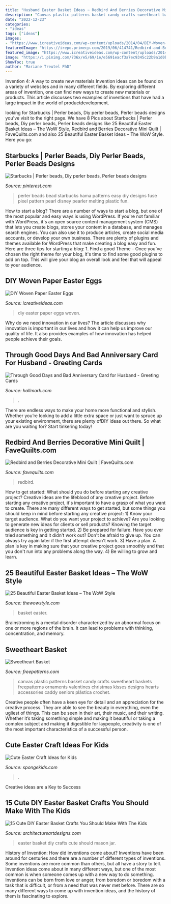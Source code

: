 ```yaml
---
title: "Husband Easter Basket Ideas ~ Redbird And Berries Decorative Mini Quilt"
description: "Canvas plastic patterns basket candy crafts sweetheart baskets freepatterns ornaments valentines christmas kisses designs hearts accessories caddy seniors plástica crochet"
date: "2022-12-23"
categories:
- "ideas"
tags: ["ideas"]
images:
- "https://www.icreativeideas.com/wp-content/uploads/2014/04/DIY-Woven-Paper-Easter-Eggs-1.jpg"
featuredImage: "https://irepo.primecp.com/2019/06/414741/Redbird-and-Berries-Decorative-Mini-Quilt_ExtraLarge1000_ID-3258572.jpg?v=3258572"
featured_image: "https://www.icreativeideas.com/wp-content/uploads/2014/04/DIY-Woven-Paper-Easter-Eggs-1.jpg"
image: "https://i.pinimg.com/736x/e5/69/1e/e5691eacf3a7ec9345c22b9a1d0bca1f.jpg"
ShowToc: true
author: "Mariane Treutel PhD"
---
```



Invention 4: A way to create new materials
Invention ideas can be found on a variety of websites and in many different fields. By exploring different areas of invention, one can find new ways to create new materials or products. This article discusses two examples of inventions that have had a large impact in the world of productdevelopment.

	

		
looking for Starbucks | Perler beads, Diy perler beads, Perler beads designs you've visit to the right page. We have 8 Pics about Starbucks | Perler beads, Diy perler beads, Perler beads designs like 25 Beautiful Easter Basket Ideas – The WoW Style, Redbird and Berries Decorative Mini Quilt | FaveQuilts.com and also 25 Beautiful Easter Basket Ideas – The WoW Style. Here you go:
		
    
## Starbucks | Perler Beads, Diy Perler Beads, Perler Beads Designs

<img loading=lazy src="https://i.pinimg.com/736x/e5/69/1e/e5691eacf3a7ec9345c22b9a1d0bca1f.jpg" onerror="this.onerror=null;this.src='https://tse3.mm.bing.net/th?id=OIP.cnyGEBVTw33fyCUZrJXH8QHaNK&amp;pid=15.1';" alt="Starbucks | Perler beads, Diy perler beads, Perler beads designs">

_Source: pinterest.com_

>perler beads bead starbucks hama patterns easy diy designs fuse pixel pattern pearl disney pearler melting plastic fun. 

	

How to start a blog?
There are a number of ways to start a blog, but one of the most popular and easy ways is using WordPress. If you're not familiar with WordPress, it's an open source content management system (CMS) that lets you create blogs, stores your content in a database, and manages search engines. You can also use it to produce articles, create social media accounts, or develop your own business. There are plenty of plugins and themes available for WordPress that make creating a blog easy and fun. Here are three tips for starting a blog: 1. Find a good Theme – Once you've chosen the right theme for your blog, it's time to find some good plugins to add on top. This will give your blog an overall look and feel that will appeal to your audience. 
    
## DIY Woven Paper Easter Eggs

<img loading=lazy src="https://www.icreativeideas.com/wp-content/uploads/2014/04/DIY-Woven-Paper-Easter-Eggs-1.jpg" onerror="this.onerror=null;this.src='https://tse4.mm.bing.net/th?id=OIP.nqk8mlkdf6105kOm_97BuwHaHa&amp;pid=15.1';" alt="DIY Woven Paper Easter Eggs">

_Source: icreativeideas.com_

>diy easter paper eggs woven. 

	

Why do we need innovation in our lives?
The article discusses why innovation is important in our lives and how it can help us improve our quality of life. It also provides examples of how innovation has helped people achieve their goals.

    
## Through Good Days And Bad Anniversary Card For Husband - Greeting Cards

<img loading=lazy src="https://www.hallmark.com/dw/image/v2/AALB_PRD/on/demandware.static/-/Sites-hallmark-master/default/dw2b443e37/images/finished-goods/Copper-Filigree-Anniversary-Card-for-Husband_559AVY2338_01.jpg?sw=1920" onerror="this.onerror=null;this.src='https://tse2.mm.bing.net/th?id=OIP.dCl-EAEZGMaKA_OpdAu2swHaHa&amp;pid=15.1';" alt="Through Good Days and Bad Anniversary Card for Husband - Greeting Cards">

_Source: hallmark.com_

>. 

	

There are endless ways to make your home more functional and stylish. Whether you’re looking to add a little extra space or just want to spruce up your existing environment, there are plenty ofDIY ideas out there. So what are you waiting for? Start tinkering today!

    
## Redbird And Berries Decorative Mini Quilt | FaveQuilts.com

<img loading=lazy src="https://irepo.primecp.com/2019/06/414741/Redbird-and-Berries-Decorative-Mini-Quilt_ExtraLarge1000_ID-3258572.jpg?v=3258572" onerror="this.onerror=null;this.src='https://tse4.mm.bing.net/th?id=OIP.1JycuQt8ppYKycSw1UcKxAHaKU&amp;pid=15.1';" alt="Redbird and Berries Decorative Mini Quilt | FaveQuilts.com">

_Source: favequilts.com_

>redbird. 

	

How to get started: What should you do before starting any creative project?
Creative ideas are the lifeblood of any creative project. Before starting any creative project, it's important to have a grasp of what you want to create. There are many different ways to get started, but some things you should keep in mind before starting any creative project: 1) Know your target audience. What do you want your project to achieve? Are you looking to generate new ideas for clients or sell products? Knowing the target audience is key in getting started. 2) Be prepared for failure. Have you ever tried something and it didn't work out? Don't be afraid to give up. You can always try again later if the first attempt doesn't work. 3) Have a plan. A plan is key in making sure that your creative project goes smoothly and that you don't run into any problems along the way. 4) Be willing to grow and learn.

    
## 25 Beautiful Easter Basket Ideas – The WoW Style

<img loading=lazy src="http://thewowstyle.com/wp-content/uploads/2015/03/img_1030easter-basket-ideas.jpg" onerror="this.onerror=null;this.src='https://tse1.mm.bing.net/th?id=OIP.UNEaQFHz6ti-grdwgZyPkgHaJ4&amp;pid=15.1';" alt="25 Beautiful Easter Basket Ideas – The WoW Style">

_Source: thewowstyle.com_

>basket easter. 

	

Brainstroming is a mental disorder characterized by an abnormal focus on one or more regions of the brain. It can lead to problems with thinking, concentration, and memory.

    
## Sweetheart Basket

<img loading=lazy src="http://www.freepatterns.com/images/patterns/large/1517_1.jpg" onerror="this.onerror=null;this.src='https://tse2.mm.bing.net/th?id=OIP.8JAbWpIZ6upPpRZpGwfuUgHaJ3&amp;pid=15.1';" alt="Sweetheart Basket">

_Source: freepatterns.com_

>canvas plastic patterns basket candy crafts sweetheart baskets freepatterns ornaments valentines christmas kisses designs hearts accessories caddy seniors plástica crochet. 

	

Creative people often have a keen eye for detail and an appreciation for the creative process. They are able to see the beauty in everything, even the ugliest of things. This can be seen in their art, their music, and their writing. Whether it’s taking something simple and making it beautiful or taking a complex subject and making it digestible for laypeople, creativity is one of the most important characteristics of a successful person.

    
## Cute Easter Craft Ideas For Kids

<img loading=lazy src="https://spongekids.com/wp-content/uploads/2015/09/1-easter-craft-ideas.jpg" onerror="this.onerror=null;this.src='https://tse3.mm.bing.net/th?id=OIP.SCJU4TBcvSn24XVfKh2tEwHaKb&amp;pid=15.1';" alt="Cute Easter Craft Ideas for Kids">

_Source: spongekids.com_

>. 

	

Creative ideas are a Key to Success

    
## 15 Cute DIY Easter Basket Crafts You Should Make With The Kids

<img loading=lazy src="https://www.architectureartdesigns.com/wp-content/uploads/2019/04/15-Cute-DIY-Easter-Basket-Crafts-You-Should-Make-With-The-Kids-9.jpg" onerror="this.onerror=null;this.src='https://tse2.mm.bing.net/th?id=OIP.dltCwWtg_udRKdAMrsQFjgHaLH&amp;pid=15.1';" alt="15 Cute DIY Easter Basket Crafts You Should Make With The Kids">

_Source: architectureartdesigns.com_

>easter basket diy crafts cute should mason jar. 

	

History of Invention: How did inventions come about?
Inventions have been around for centuries and there are a number of different types of inventions. Some inventions are more common than others, but all have a story to tell. Invention ideas come about in many different ways, but one of the most common is when someone comes up with a new way to do something. Inventions can be born from love or anger, from boredom or boredom with a task that is difficult, or from a need that was never met before. There are so many different ways to come up with invention ideas, and the history of them is fascinating to explore.

